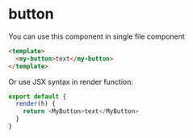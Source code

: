 # button

You can use this component in single file component

```html
<template>
  <my-button>text</my-button>
</template>
```

Or use JSX syntax in render function:

```js
export default {
  render(h) {
    return <MyButton>text</MyButton>
  }
}
```

